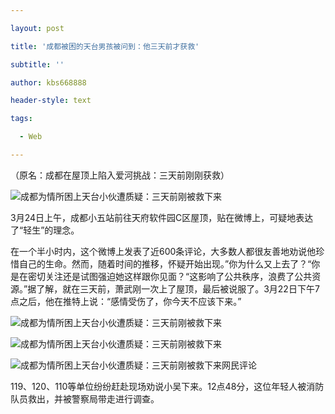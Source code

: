 ---
layout: post
title: '成都被困的天台男孩被问到：他三天前才获救'
subtitle: ''
author: kbs668888
header-style: text
tags:
  - Web
---
（原名：成都在屋顶上陷入爱河挑战：三天前刚刚获救）

![成都为情所困上天台小伙遭质疑：三天前刚被救下来](http://dingyue.ws.126.net/UCYNsEMXlKiH6v=5p4T5=Iqj2VSb=6cJd8jCCmXATxE4k1553490464200compressflag.jpg)

3月24日上午，成都小五站前往天府软件园C区屋顶，贴在微博上，可疑地表达了“轻生”的理念。

在一个半小时内，这个微博上发表了近600条评论，大多数人都很友善地劝说他珍惜自己的生命。然而，随着时间的推移，怀疑开始出现。”你为什么又上去了？“你是在密切关注还是试图强迫她这样跟你见面？“这影响了公共秩序，浪费了公共资源。”据了解，就在三天前，萧武刚一次上了屋顶，最后被说服了。3月22日下午7点之后，他在推特上说：“感情受伤了，你今天不应该下来。”

![成都为情所困上天台小伙遭质疑：三天前刚被救下来](http://dingyue.ws.126.net/C6ZXW5LI9hJuotViIuS1Zcqz0soTjQ3WaIt3MV537Tcgw1553490464200compressflag.jpg)

![成都为情所困上天台小伙遭质疑：三天前刚被救下来](http://dingyue.ws.126.net/pzofKy6UGV4TbSxz8RzpwAhVBQUq2aIH4kHbeuZg2KgHB1553490464204compressflag.jpg)

![成都为情所困上天台小伙遭质疑：三天前刚被救下来](http://dingyue.ws.126.net/5u5cGiKe2PFjvFnUFlyB1RaAowbnAO=3n3tSgkux2q=B01553490464207compressflag.jpg)网民评论

119、120、110等单位纷纷赶赴现场劝说小吴下来。12点48分，这位年轻人被消防队员救出，并被警察局带走进行调查。

